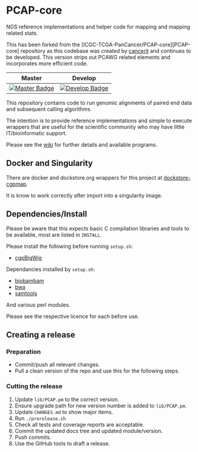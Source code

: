 # PCAP-core

NGS reference implementations and helper code for mapping and mapping related stats.

This has been forked from the [ICGC-TCGA-PanCancer/PCAP-core][PCAP-core]
repository as this codebase was created by [cancerit](cancerit_github) and continues to be developed.
This version strips out PCAWG related elements and incorporates more efficient code.

| Master                                        | Develop                                         |
| --------------------------------------------- | ----------------------------------------------- |
| [![Master Badge][travis-master]][travis-base] | [![Develop Badge][travis-develop]][travis-base] |

This repository contains code to run genomic alignments of paired end data
and subsequent calling algorithms.

The intention is to provide reference implementations and simple to execute wrappers
that are useful for the scientific community who may have little IT/bioinformatic support.

Please see the [wiki][wiki] for further details and available programs.

## Docker and Singularity

There are docker and dockstore.org wrappers for this project at [dockstore-cgpmap][dockstore-cgpmap].

It is know to work correctly after import into a singularity image.

## Dependencies/Install

Please be aware that this expects basic C compilation libraries and tools to be available, most are listed in `INSTALL`.

Please install the following before running `setup.sh`:

* [cgpBigWig][cgpBigWig]

Dependancies installed by `setup.sh`:

* [biobambam][biobambam]
* [bwa][bwa]
* [samtools][samtools]

And various perl modules.

Please see the respective licence for each before use.

## Creating a release

### Preparation

* Commit/push all relevant changes.
* Pull a clean version of the repo and use this for the following steps.

### Cutting the release

1. Update `lib/PCAP.pm` to the correct version.
1. Ensure upgrade path for new version number is added to `lib/PCAP.pm`.
1. Update `CHANGES.md` to show major items.
1. Run `./prerelease.sh`
1. Check all tests and coverage reports are acceptable.
1. Commit the updated docs tree and updated module/version.
1. Push commits.
1. Use the GitHub tools to draft a release.

<!-- References -->

[cgpBigWig]: https://github.com/cancerit/cgpBigWig/releases
[biobambam]: https://github.com/gt1/biobambam
[bwa]: https://github.com/lh3/bwa
[samtools]: https://github.com/samtools/samtools
[wiki]: https://github.com/cancerit/PCAP-core/wiki
[cancerit_github]: https://github.com/cancerit
[old_repo]: https://github.com/ICGC-TCGA-PanCancer/PCAP-core
[dockstore-cgpmap]: https://github.com/cancerit/dockstore-cgpmap

<!-- Travis -->
[travis-base]: https://travis-ci.org/cancerit/PCAP-core
[travis-master]: https://travis-ci.org/cancerit/PCAP-core.svg?branch=master
[travis-develop]: https://travis-ci.org/cancerit/PCAP-core.svg?branch=develop
